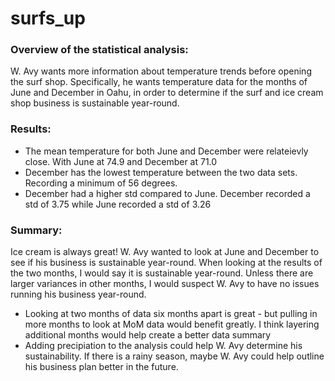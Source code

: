 # surfs_up

### Overview of the statistical analysis:
W. Avy wants more information about temperature trends before opening the surf shop. Specifically, he wants temperature data for the months of June and December in Oahu, in      order to determine if the surf and ice cream shop business is sustainable year-round.

### Results:
  * The mean temperature for both June and December were relateievly close. With June at 74.9 and December at 71.0
  * December has the lowest temperature between the two data sets. Recording a minimum of 56 degrees.
  * December had a higher std compared to June. December recorded a std of 3.75 while June recorded a std of 3.26

### Summary:
Ice cream is always great! W. Avy wanted to look at June and December to see if his business is sustainable year-round. When looking at the results of the two months, I would say it is sustainable year-round. Unless there are larger variances in other months, I would suspect W. Avy to have no issues running his business year-round.
  * Looking at two months of data six months apart is great - but pulling in more months to look at MoM data would benefit greatly. I think layering additional months would help create a better data summary
  * Adding precipiation to the analysis could help W. Avy determine his sustainability. If there is a rainy season, maybe W. Avy could help outline his business plan better in the future. 

